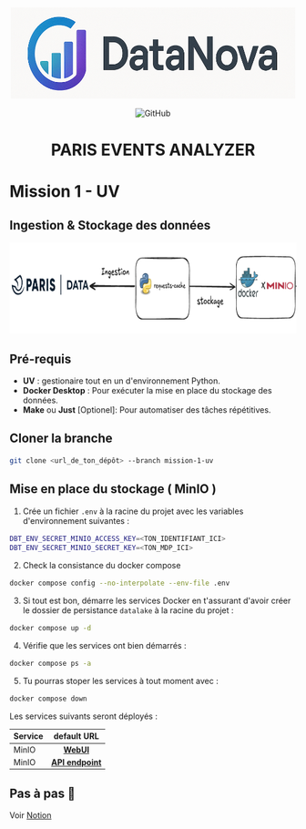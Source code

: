 






<div align="center">

<img src="images/datanova-logo.png" alt="logo" width="500" height="160">



![GitHub](https://img.shields.io/github/license/CAprogs/paris-events-analyzer?color=blue)


# PARIS EVENTS ANALYZER

</div>

# Mission 1 - UV

## Ingestion & Stockage des données

<div align="center">

<img src="images/ingestion.png" alt="archi" width="700" height="160">

</div>

## Pré-requis

- **UV** : gestionaire tout en un d'environnement Python.
- **Docker Desktop** : Pour exécuter la mise en place du stockage des données.
- **Make** ou **Just** [Optionel]: Pour automatiser des tâches répétitives.


## Cloner la branche

```bash
git clone <url_de_ton_dépôt> --branch mission-1-uv
```


## Mise en place du stockage ( MinIO )

1. Crée un fichier `.env` à la racine du projet avec les variables d'environnement suivantes :
```bash
DBT_ENV_SECRET_MINIO_ACCESS_KEY=<TON_IDENTIFIANT_ICI>
DBT_ENV_SECRET_MINIO_SECRET_KEY=<TON_MDP_ICI>
``` 

2. Check la consistance du docker compose
```bash
docker compose config --no-interpolate --env-file .env
```

3. Si tout est bon, démarre les services Docker en t'assurant d'avoir créer le dossier de persistance `datalake` à la racine du projet :
```bash
docker compose up -d
```

4. Vérifie que les services ont bien démarrés :
```bash
docker compose ps -a
```

5. Tu pourras stoper les services à tout moment avec :
```bash
docker compose down
```

Les services suivants seront déployés :

| Service          | default URL
| :--------------- |:---------------:|
| MinIO            | [**WebUI**](http://localhost:9001)  |
| MinIO            | [**API endpoint**](http://localhost:9000)  |

## Pas à pas 🐢
 
Voir [Notion](https://tough-cyclone-37b.notion.site/Mission-1-uv-20ac1cee419a8063973ec600d7295224)
